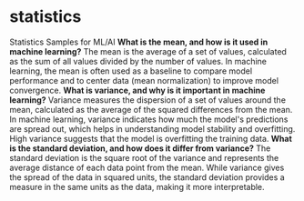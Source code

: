 # statistics
Statistics Samples for ML/AI
**What is the mean, and how is it used in machine learning?**
The mean is the average of a set of values, calculated as the sum of all values divided by the number of values. In machine learning, the mean is often used as a baseline to compare model performance and to center data (mean normalization) to improve model convergence.
**What is variance, and why is it important in machine learning?**
Variance measures the dispersion of a set of values around the mean, calculated as the average of the squared differences from the mean. In machine learning, variance indicates how much the model's predictions are spread out, which helps in understanding model stability and overfitting. High variance suggests that the model is overfitting the training data.
**What is the standard deviation, and how does it differ from variance?**
The standard deviation is the square root of the variance and represents the average distance of each data point from the mean. While variance gives the spread of the data in squared units, the standard deviation provides a measure in the same units as the data, making it more interpretable.
